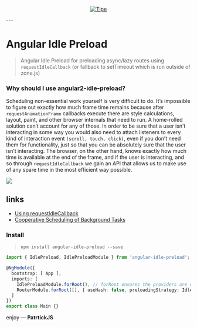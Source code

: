 <p align="center">
  <a href="https://tipe.io/" target="_blank">
    <img  alt="Tipe" src="https://user-images.githubusercontent.com/1016365/30999155-30430eb8-a488-11e7-850e-a7c38dad77c1.png" class="img-responsive">
  </a>
</p>
---

# Angular Idle Preload
> Angular Idle Preload for preloading async/lazy routes using `requestIdleCallback` (or fallback to setTimeout which is run outside of zone.js)

### Why should I use angular2-idle-preload?
Scheduling non-essential work yourself is very difficult to do. It’s impossible to figure out exactly how much frame time remains because after `requestAnimationFrame` callbacks execute there are style calculations, layout, paint, and other browser internals that need to run. A home-rolled solution can’t account for any of those. In order to be sure that a user isn’t interacting in some way you would also need to attach listeners to every kind of interaction event `(scroll, touch, click)`, even if you don’t need them for functionality, just so that you can be absolutely sure that the user isn’t interacting. The browser, on the other hand, knows exactly how much time is available at the end of the frame, and if the user is interacting, and so through `requestIdleCallback` we gain an API that allows us to make use of any spare time in the most efficient way possible.

![](https://developers.google.com/web/updates/images/2015-08-27-using-requestidlecallback/frame.jpg)

## links
* [Using requestIdleCallback](https://developers.google.com/web/updates/2015/08/using-requestidlecallback)
* [Cooperative Scheduling of Background Tasks](https://www.w3.org/TR/requestidlecallback/)

### Install
> `npm install angular-idle-preload --save`


```typescript
import { IdlePreload, IdlePreloadModule } from 'angular-idle-preload';

@NgModule({
  bootstrap: [ App ],
  imports: [
    IdlePreloadModule.forRoot(), // forRoot ensures the providers are only created once
    RouterModule.forRoot([], { useHash: false, preloadingStrategy: IdlePreload }),
  ]
})
export class Main {}
```


enjoy — **PatrtickJS**
